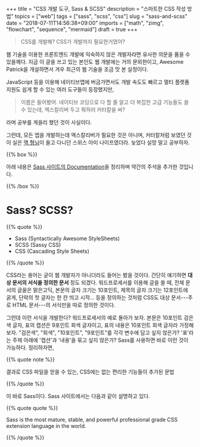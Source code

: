 +++
title = "CSS 개발 도구, Sass & SCSS"
description = "스마트한 CSS 작성 방법"
topics = ["web"]
tags = ["sass", "scss", "css"]
slug = "sass-and-scss"
date = "2018-07-11T14:56:38+09:00"
imports = ["math", "zimg", "flowchart", "sequence", "mermaid"]
draft = true
+++

> CSS를 개발해? CSS가 개발까지 필요한거였어?

웹 기술을 이용한 프론트엔드 개발에 익숙하지 않은 개발자라면 유사한 의문을 품을 수 있을께다. 지금 이 글을 쓰고 있는 본인도 웹 개발에는 거의 문외한이고, Awesome Patrick을 개설하면서 겨우 최근의 웹 기술을 조금 맛 본 실정이다. 

JavaScript 등을 이용해 네이티브앱에 버금가면서도 개발 속도도 빠르고 멀티 플랫폼 지원도 쉽게 할 수 있는 여러 도구들이 등장했지만,

> 이름은 들어봤어. 네이티브 코딩으로 다 할 줄 알고 더 복잡한 고급 기능들도 쓸 수 있는데, 엑스칼리버 두고 뭐하러 커터칼을 써?

라며 공부를 게을리 했던 것이 사실이다.

그런데, 모든 앱을 개발하는데 엑스칼리버가 필요한 것은 아니며, 커터칼처럼 보였던 것이 실은 [맥 형님](https://ko.wikipedia.org/wiki/%EB%A7%A5%EA%B0%80%EC%9D%B4%EB%B2%84)이 들고 다니던 스위스 아미 나이프였더라. 늦었다 실망 말고 공부하자.

{{% box %}}

아래 내용은 [Sass 사이트의 Documentation](http://www.sass-lang.com/documentation/file.SASS_REFERENCE.html)을 정리하며 약간의 주석을 추가한 것입니다.

{{% /box %}}

# Sass? SCSS?

{{% quote %}}

- Sass (Syntactically Awesome StyleSheets)
- SCSS (Sassy CSS)
- CSS (Cascading Style Sheets)

{{% /quote %}}

CSS라는 용어는 굳이 웹 개발자가 아니더라도 들어는 봤을 것이다. 간단히 얘기하면 **대상 문서의 서식을 정의한 문서** 정도 되겠다. 워드프로세서를 이용해 글을 쓸 때, 전체 문서의 글꼴은 맑은고딕, 본문의 글자 크기는 10포인트, 제목의 글자 크기는 12포인트에 굵게, 단락의 첫 글자는 한 칸 띄고 시작... 등을 정의하는 것처럼 CSS도 대상 문서---주로 HTML 문서---의 서식만을 따로 정의한 것이다.

그런데 이런 서식을 개발한다? 워드프로세서의 예로 돌아가 보자. 본문은 10포인트 검은색 글자, 표의 캡션은 9포인트 회색 글자이고, 표의 내용은 10포인트 회색 글자라 가정해 보자. "검은색", "회색", "10포인트", "9포인트"를 각각 변수에 담고 싶지 않은가? '표'라는 주제 아래에 '캡션'과 '내용'을 묶고 싶지 않은가? Sass를 사용하면 바로 이런 것이 가능하다. 정리하자면,

{{% quote note %}}

결과로 CSS 파일을 얻을 수 있는, CSS에는 없는 편리한 기능들이 추가된 문법

{{% /quote %}}

이 바로 Sass이다. Sass 사이트에서는 다음과 같이 설명하고 있다.

{{% quote quote %}}

Sass is the most mature, stable, and powerful professional grade CSS extension language in the world.

{{% /quote %}}

